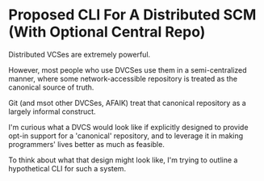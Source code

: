 # Proposed CLI For A Distributed SCM (With Optional Central Repo)

Distributed VCSes are extremely powerful.

However, most people who use DVCSes use them in a semi-centralized manner,
where some network-accessible repository is treated as the canonical source of
truth.

Git (and msot other DVCSes, AFAIK) treat that canonical repository as a largely
informal construct.

I'm curious what a DVCS would look like if explicitly designed to provide
opt-in support for a 'canonical' repository, and to leverage it in making
programmers' lives better as much as feasible.

To think about what that design might look like, I'm trying to outline a
hypothetical CLI for such a system.
